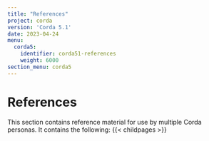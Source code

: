 ```yaml
---
title: "References"
project: corda
version: 'Corda 5.1'
date: 2023-04-24
menu:
  corda5:
    identifier: corda51-references
    weight: 6000
section_menu: corda5
---
```

# References
This section contains reference material for use by multiple Corda personas. It contains the following:
{{< childpages >}}